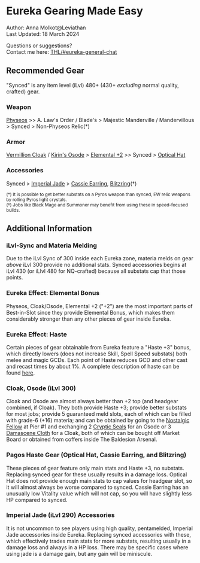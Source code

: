 # Eureka Gearing Made Easy

Author: Anna Molkot@Leviathan<br>
Last Updated: 18 March 2024

Questions or suggestions?<br>
Contact me here: [THL/#eureka-general-chat](https://discord.com/channels/578708223092326430/816800750147207199)

## Recommended Gear

"Synced" is any item level (iLvl) 480+ (430+ *excluding* normal quality, crafted) gear.  

### Weapon
  [Physeos](https://na.finalfantasyxiv.com/lodestone/playguide/db/search/?q=Physeos) >> A. Law's Order / Blade's > Majestic Manderville / Mandervillous > Synced > Non-Physeos Relic(*)

### Armor
  [Vermillion Cloak](https://na.finalfantasyxiv.com/lodestone/playguide/db/search/?q=Vermilion+Cloak) / [Kirin's Osode](https://na.finalfantasyxiv.com/lodestone/playguide/db/search/?q=Kirin%27s+Osode) > [Elemental +2](https://na.finalfantasyxiv.com/lodestone/playguide/db/item/?patch=&db_search_category=item&category2=3&difficulty=blue&q=Elemental+%2B2) >> Synced > [Optical Hat](https://na.finalfantasyxiv.com/lodestone/playguide/db/item/c330d0b4f23/)

### Accessories
  Synced > [Imperial Jade](https://na.finalfantasyxiv.com/lodestone/playguide/db/item/?patch=&db_search_category=item&category2=4&difficulty=white&q=Imperial+Jade) > [Cassie Earring](https://na.finalfantasyxiv.com/lodestone/playguide/db/item/88febc019e0/), [Blitzring](https://na.finalfantasyxiv.com/lodestone/playguide/db/item/72964542ed0/)(†)

<sub>(*) It is possible to get better substats on a Pyros weapon than synced, EW relic weapons by rolling Pyros light crystals.</sub><br>
<sub>(†) Jobs like Black Mage and Summoner may benefit from using these in speed-focused builds.</sub>
 
## Additional Information

### iLvl-Sync and Materia Melding

  Due to the iLvl Sync of 300 inside each Eureka zone, materia melds on gear *above* iLvl 300 provide no additional stats.  Synced accessories begins at iLvl 430 (or iLlvl 480 for NQ-crafted) because all substats cap that those points.

### Eureka Effect: Elemental Bonus

  Physeos, Cloak/Osode, Elemental +2 ("+2") are the most important parts of Best-in-Slot since they provide Elemental Bonus, which makes them considerably stronger than any other pieces of gear inside Eureka.

### Eureka Effect: Haste

  Certain pieces of gear obtainable from Eureka feature a "Haste +3" bonus, which directly lowers (does not increase Skill, Spell Speed substats) both melee and magic GCDs.  Each point of Haste reduces GCD and other cast and recast times by about 1%.  A complete description of haste can be found [here](https://github.com/EurekaEnjoyer/Eureka_Guides/blob/main/Eureka_Haste.md).

### Cloak, Osode (iLvl 300)

  Cloak and Osode are almost always better than +2 top (and headgear combined, if Cloak). They both provide Haste +3; provide better substats for most jobs; provide 5 guaranteed meld slots, each of which can be filled with grade-6 (+16) materia; and can be obtained by going to the [Nostalgic Fellow](https://na.finalfantasyxiv.com/lodestone/playguide/db/shop/7d89aa95bfc/?type=currency) at Pier #1  and exchanging 2 [Cryptic Seals](https://na.finalfantasyxiv.com/lodestone/playguide/db/item/a189bc584c0/) for an Osode or 3 [Damascene Cloth](https://na.finalfantasyxiv.com/lodestone/playguide/db/item/9844ee0ceb7/) for a Cloak, both of which can be bought off Market Board or obtained from coffers inside The Baldesion Arsenal.

### Pagos Haste Gear (Optical Hat, Cassie Earring, and Blitzring)
    
  These pieces of gear feature only main stats and Haste +3, no substats.  Replacing synced gear for these usually results in a damage loss. Optical Hat does not provide enough main stats to cap values for headgear slot, so it will almost always be worse compared to synced.  Cassie Earring has an unusually low Vitality value which will not cap, so you will have slightly less HP compared to synced.

### Imperial Jade (iLvl 290) Accessories

  It is not uncommon to see players using high quality, pentamelded, Imperial Jade accessories inside Eureka.  Replacing synced accessories with these, which effectively trades main stats for more substats, resulting usually in a damage loss and always in a HP loss.  There may be specific cases where using jade is a damage gain, but any gain will be miniscule.

